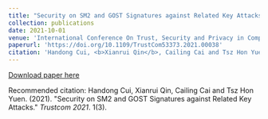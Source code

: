 ```yaml
---
title: "Security on SM2 and GOST Signatures against Related Key Attacks."
collection: publications
date: 2021-10-01
venue: 'International Conference On Trust, Security and Privacy in Computing and Communications (<b>Trustcom</b>)'
paperurl: 'https://doi.org/10.1109/TrustCom53373.2021.00038'
citation: 'Handong Cui, <b>Xianrui Qin</b>, Cailing Cai and Tsz Hon Yuen. (2021). &quot;Security on SM2 and GOST Signatures against Related Key Attacks.&quot; <i>IEEE International Conference On Trust, Security and Privacy in Computing and Communications, (Trustcom 2021)</i>. 1(3).'
---
```


[Download paper here](https://doi.org/10.1109/TrustCom53373.2021.00038)

Recommended citation: Handong Cui, Xianrui Qin, Cailing Cai and Tsz Hon Yuen. (2021). "Security on SM2 and GOST Signatures against Related Key Attacks." <i>Trustcom 2021</i>. 1(3).
